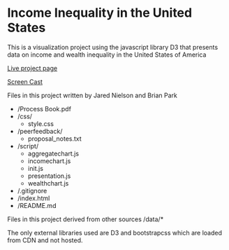 # Income Inequality in the United States
This is a visualization project using the javascript library D3 that presents data on income and wealth inequality in the United States of America

[Live project page](https://jarednielson.github.io/income_vis)

[Screen Cast](https://youtu.be/TVY2nGBoktE)

Files in this project written by Jared Nielson and Brian Park

- /Process Book.pdf
- /css/
  - style.css
- /peerfeedback/
  - proposal_notes.txt
- /script/
  - aggregatechart.js
  - incomechart.js
  - init.js
  - presentation.js
  - wealthchart.js
- /.gitignore
- /index.html
- /README.md

Files in this project derived from other sources
/data/*

The only external libraries used are D3 and bootstrapcss which are loaded from CDN and not hosted.
  
